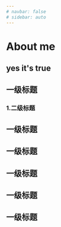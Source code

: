 ```yaml
---
# navbar: false
# sidebar: auto
---
```


# About me

## yes it's true

## 一级标题
### 1.二级标题
## 一级标题
## 一级标题
## 一级标题
## 一级标题
## 一级标题

<Vssue :options="{ locale: 'zh' }" />
